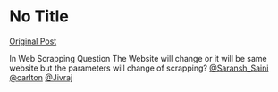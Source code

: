 # No Title

[Original Post](https://discourse.onlinedegree.iitm.ac.in/t/169029/163)

<p>In Web Scrapping Question The Website will change or it will be same website but the parameters will change of scrapping? <a class="mention" href="/u/saransh_saini">@Saransh_Saini</a> <a class="mention" href="/u/carlton">@carlton</a> <a class="mention" href="/u/jivraj">@Jivraj</a></p>